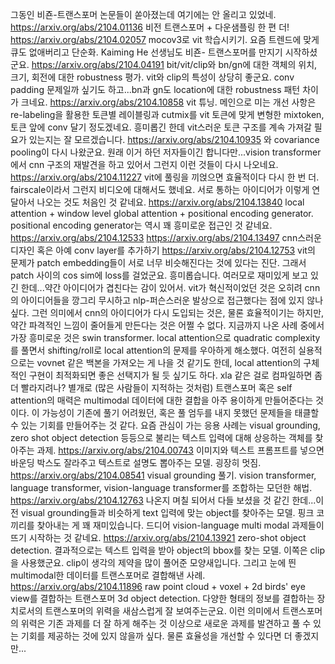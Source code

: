 그동인 비죤-트랜스포머 논문들이 쏟아졌는데 여기에는 안 올리고 있었네.
https://arxiv.org/abs/2104.01136 비전 트랜스포머 + 다운샘플링 한 편 더!
https://arxiv.org/abs/2104.02057 mocov3로 vit 학습시키기. 요즘 트렌드에 맞게 큐도 없애버리고 단순화. Kaiming He 선생님도 비죤- 트랜스포머를 만지기 시작하셨군요.
https://arxiv.org/abs/2104.04191 bit/vit/clip와 bn/gn에 대한 객체의 위치, 크기, 회전에 대한 robustness 평가. vit와 clip의 특성이 상당히 좋군요. conv padding 문제일까 싶기도 하고...bn과 gn도 location에 대한 robustness 패턴 차이가 크네요.
https://arxiv.org/abs/2104.10858 vit 튜닝. 메인으로 미는 개선 사항은 re-labeling을 활용한 토큰별 레이블링과 cutmix를 vit 토큰에 맞게 변형한 mixtoken, 토큰 앞에 conv 달기 정도겠네요. 흥미롭긴 한데 vit스러운 토큰 구조를 계속 가져갈 필요가 있는지는 잘 모르겠습니다.
https://arxiv.org/abs/2104.10935 와 covariance pooling이 다시 나왔군요. 원래 이거 하던 저자들이긴 합니다만...vision transformer에서 cnn 구조의 재발견을 하고 있어서 그런지 이런 것들이 다시 나오네요.
https://arxiv.org/abs/2104.11227 vit에 풀링을 끼얹으면 효율적이다 다시 한 번 더. fairscale이라서 그런지 비디오에 대해서도 했네요. 서로 통하는 아이디어가 이렇게 연달아서 나오는 것도 처음인 것 같네요.
https://arxiv.org/abs/2104.13840 local attention + window level global attention + positional encoding generator. positional encoding generator는 역시 꽤 흥미로운 접근인 것 같네요.
https://arxiv.org/abs/2104.12533 https://arxiv.org/abs/2104.13497 cnn스러운 디자인 혹은 아예 conv layer를 추가하기
https://arxiv.org/abs/2104.12753 vit의 문제가 patch embedding들이 서로 너무 비슷해진다는 것에 있다는 진단. 그래서 patch 사이의 cos sim에 loss를 걸었군요. 흥미롭습니다.
여러모로 재미있게 보고 있긴 한데...약간 아이디어가 겹친다는 감이 있어서. vit가 혁신적이었던 것은 오히려 cnn의 아이디어들을 깡그리 무시하고 nlp-퍼슨스러운 발상으로 접근했다는 점에 있지 않나 싶다. 그런 의미에서 cnn의 아이디어가 다시 도입되는 것은, 물론 효율적이기는 하지만, 약간 파격적인 느낌이 줄어들게 만든다는 것은 어쩔 수 없다.
지금까지 나온 사례 중에서 가장 흥미로운 것은 swin transformer. local attention으로 quadratic complexity를 풀면서 shifting/roll로 local attention의 문제를 우아하게 해소했다.
여전히 실용적으로는 vovnet 같은 백본을 가져오는 게 나을 것 같기도 한데, local attention의 구체적인 구현이 최적화되면 좋은 선택지가 될 듯 싶기도 하다. xla 같은 걸로 컴파일하면 좀 더 빨라지려나?
별개로 (많은 사람들이 지적하는 것처럼) 트랜스포머 혹은 self attention의 매력은 multimodal 데이터에 대한 결합을 아주 용이하게 만들어준다는 것이다. 이 가능성이 기존에 풀기 어려웠던, 혹은 풀 엄두를 내지 못했던 문제들을 태클할 수 있는 기회를 만들어주는 것 같다. 요즘 관심이 가는 응용 사례는 visual grounding, zero shot object detection 등등으로 불리는 텍스트 입력에 대해 상응하는 객체를 찾아주는 과제.
https://arxiv.org/abs/2104.00743 이미지와 텍스트 프롬프트를 넣으면 바운딩 박스도 잘라주고 텍스트로 설명도 뽑아주는 모델. 굉장히 멋짐.
https://arxiv.org/abs/2104.08541 visual grounding 풀기. vision transformer, language transformer, vision-language transformer를 조합하는 모던한 해법.
https://arxiv.org/abs/2104.12763 나온지 며칠 되어서 다들 보셨을 것 같긴 한데...이전 visual grounding들과 비슷하게 text 입력에 맞는 object를 찾아주는 모델. 핑크 코끼리를 찾아내는 게 꽤 재미있습니다. 드디어 vision-language multi modal 과제들이 뜨기 시작하는 것 같네요.
https://arxiv.org/abs/2104.13921 zero-shot object detection. 결과적으로는 텍스트 입력을 받아 object의 bbox를 찾는 모델. 이쪽은 clip을 사용했군요. clip이 생각의 제약을 많이 풀어준 모양새입니다.
그리고 눈에 띈 multimodal한 데이터를 트랜스포머로 결합해낸 사례.
https://arxiv.org/abs/2104.11896 raw point cloud + voxel + 2d birds' eye view를 결합하는 트랜스포머 3d object detection. 다양한 형태의 정보를 결합하는 장치로서의 트랜스포머의 위력을 새삼스럽게 잘 보여주는군요.
이런 의미에서 트랜스포머의 위력은 기존 과제를 더 잘 하게 해주는 것 이상으로 새로운 과제를 발견하고 풀 수 있는 기회를 제공하는 것에 있지 않을까 싶다. 물론 효율성을 개선할 수 있다면 더 좋겠지만...